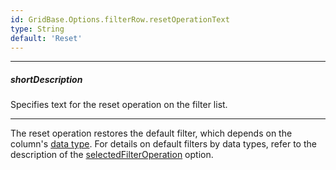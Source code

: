 ```yaml
---
id: GridBase.Options.filterRow.resetOperationText
type: String
default: 'Reset'
---
```

---
##### shortDescription
Specifies text for the reset operation on the filter list.

---
The reset operation restores the default filter, which depends on the column's [data type]({basewidgetpath}/Configuration/columns/#dataType). For details on default filters by data types, refer to the description of the [selectedFilterOperation]({basewidgetpath}/Configuration/columns/#selectedFilterOperation) option.